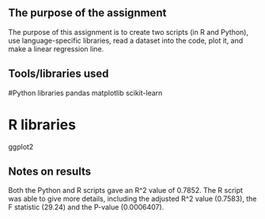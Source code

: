 ## The purpose of the assignment
The purpose of this assignment is to create two scripts (in R and Python), use language-specific libraries, read a dataset into the code, plot it, and make a linear regression line.

## Tools/libraries used
#Python libraries
pandas
matplotlib
scikit-learn

# R libraries
ggplot2

## Notes on results
Both the Python and R scripts gave an R^2 value of 0.7852. The R script was able to give more details, including the adjusted R^2 value (0.7583), the F statistic (29.24) and the P-value (0.0006407).
